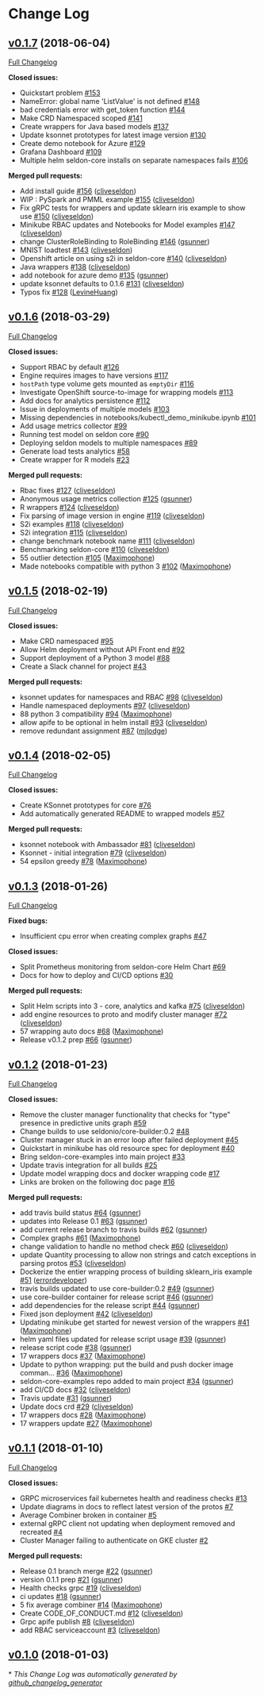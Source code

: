 # Change Log

## [v0.1.7](https://github.com/SeldonIO/seldon-core/tree/v0.1.7) (2018-06-04)
[Full Changelog](https://github.com/SeldonIO/seldon-core/compare/v0.1.6...v0.1.7)

**Closed issues:**

- Quickstart problem [\#153](https://github.com/SeldonIO/seldon-core/issues/153)
- NameError: global name 'ListValue' is not defined [\#148](https://github.com/SeldonIO/seldon-core/issues/148)
- bad credentials error with get\_token function [\#144](https://github.com/SeldonIO/seldon-core/issues/144)
- Make CRD Namespaced scoped [\#141](https://github.com/SeldonIO/seldon-core/issues/141)
- Create wrappers for Java based models [\#137](https://github.com/SeldonIO/seldon-core/issues/137)
- Update ksonnet prototypes for latest image version [\#130](https://github.com/SeldonIO/seldon-core/issues/130)
- Create demo notebook for Azure [\#129](https://github.com/SeldonIO/seldon-core/issues/129)
- Grafana Dashboard  [\#109](https://github.com/SeldonIO/seldon-core/issues/109)
- Multiple helm seldon-core installs on separate namespaces fails [\#106](https://github.com/SeldonIO/seldon-core/issues/106)

**Merged pull requests:**

- Add install guide [\#156](https://github.com/SeldonIO/seldon-core/pull/156) ([cliveseldon](https://github.com/cliveseldon))
- WIP : PySpark and PMML example [\#155](https://github.com/SeldonIO/seldon-core/pull/155) ([cliveseldon](https://github.com/cliveseldon))
- Fix gRPC tests for wrappers and update sklearn iris example to show use [\#150](https://github.com/SeldonIO/seldon-core/pull/150) ([cliveseldon](https://github.com/cliveseldon))
- Minikube RBAC updates and Notebooks for Model examples [\#147](https://github.com/SeldonIO/seldon-core/pull/147) ([cliveseldon](https://github.com/cliveseldon))
- change ClusterRoleBinding to RoleBinding [\#146](https://github.com/SeldonIO/seldon-core/pull/146) ([gsunner](https://github.com/gsunner))
- MNIST loadtest [\#143](https://github.com/SeldonIO/seldon-core/pull/143) ([cliveseldon](https://github.com/cliveseldon))
- Openshift article on using s2i in seldon-core [\#140](https://github.com/SeldonIO/seldon-core/pull/140) ([cliveseldon](https://github.com/cliveseldon))
- Java wrappers [\#138](https://github.com/SeldonIO/seldon-core/pull/138) ([cliveseldon](https://github.com/cliveseldon))
- add notebook for azure demo [\#135](https://github.com/SeldonIO/seldon-core/pull/135) ([gsunner](https://github.com/gsunner))
- update ksonnet defaults to 0.1.6 [\#131](https://github.com/SeldonIO/seldon-core/pull/131) ([cliveseldon](https://github.com/cliveseldon))
- Typos fix [\#128](https://github.com/SeldonIO/seldon-core/pull/128) ([LevineHuang](https://github.com/LevineHuang))

## [v0.1.6](https://github.com/SeldonIO/seldon-core/tree/v0.1.6) (2018-03-29)
[Full Changelog](https://github.com/SeldonIO/seldon-core/compare/v0.1.5...v0.1.6)

**Closed issues:**

- Support RBAC by default [\#126](https://github.com/SeldonIO/seldon-core/issues/126)
- Engine requires images to have versions [\#117](https://github.com/SeldonIO/seldon-core/issues/117)
- `hostPath` type volume gets mounted as `emptyDir` [\#116](https://github.com/SeldonIO/seldon-core/issues/116)
- Investigate OpenShift source-to-image for wrapping models [\#113](https://github.com/SeldonIO/seldon-core/issues/113)
- Add docs for analytics persistence [\#112](https://github.com/SeldonIO/seldon-core/issues/112)
- Issue in deployments of multiple models  [\#103](https://github.com/SeldonIO/seldon-core/issues/103)
- Missing dependencies in notebooks/kubectl\_demo\_minikube.ipynb [\#101](https://github.com/SeldonIO/seldon-core/issues/101)
- Add usage metrics collector [\#99](https://github.com/SeldonIO/seldon-core/issues/99)
- Running  test model on seldon core  [\#90](https://github.com/SeldonIO/seldon-core/issues/90)
- Deploying seldon models to multiple namespaces [\#89](https://github.com/SeldonIO/seldon-core/issues/89)
- Generate load tests analytics [\#58](https://github.com/SeldonIO/seldon-core/issues/58)
- Create wrapper for R models [\#23](https://github.com/SeldonIO/seldon-core/issues/23)

**Merged pull requests:**

- Rbac fixes [\#127](https://github.com/SeldonIO/seldon-core/pull/127) ([cliveseldon](https://github.com/cliveseldon))
- Anonymous usage metrics collection [\#125](https://github.com/SeldonIO/seldon-core/pull/125) ([gsunner](https://github.com/gsunner))
- R wrappers [\#124](https://github.com/SeldonIO/seldon-core/pull/124) ([cliveseldon](https://github.com/cliveseldon))
- Fix parsing of image version in engine [\#119](https://github.com/SeldonIO/seldon-core/pull/119) ([cliveseldon](https://github.com/cliveseldon))
- S2i examples [\#118](https://github.com/SeldonIO/seldon-core/pull/118) ([cliveseldon](https://github.com/cliveseldon))
- S2i integration [\#115](https://github.com/SeldonIO/seldon-core/pull/115) ([cliveseldon](https://github.com/cliveseldon))
- change benchmark notebook name [\#111](https://github.com/SeldonIO/seldon-core/pull/111) ([cliveseldon](https://github.com/cliveseldon))
- Benchmarking seldon-core [\#110](https://github.com/SeldonIO/seldon-core/pull/110) ([cliveseldon](https://github.com/cliveseldon))
- 55 outlier detection [\#105](https://github.com/SeldonIO/seldon-core/pull/105) ([Maximophone](https://github.com/Maximophone))
- Made notebooks compatible with python 3 [\#102](https://github.com/SeldonIO/seldon-core/pull/102) ([Maximophone](https://github.com/Maximophone))

## [v0.1.5](https://github.com/SeldonIO/seldon-core/tree/v0.1.5) (2018-02-19)
[Full Changelog](https://github.com/SeldonIO/seldon-core/compare/v0.1.4...v0.1.5)

**Closed issues:**

- Make CRD namespaced [\#95](https://github.com/SeldonIO/seldon-core/issues/95)
- Allow Helm deployment without API Front end [\#92](https://github.com/SeldonIO/seldon-core/issues/92)
- Support deployment of a Python 3 model [\#88](https://github.com/SeldonIO/seldon-core/issues/88)
- Create a Slack channel for project [\#43](https://github.com/SeldonIO/seldon-core/issues/43)

**Merged pull requests:**

- ksonnet updates for namespaces and RBAC [\#98](https://github.com/SeldonIO/seldon-core/pull/98) ([cliveseldon](https://github.com/cliveseldon))
- Handle namespaced deployments [\#97](https://github.com/SeldonIO/seldon-core/pull/97) ([cliveseldon](https://github.com/cliveseldon))
- 88 python 3 compatibility [\#94](https://github.com/SeldonIO/seldon-core/pull/94) ([Maximophone](https://github.com/Maximophone))
- allow apife to be optional in helm install [\#93](https://github.com/SeldonIO/seldon-core/pull/93) ([cliveseldon](https://github.com/cliveseldon))
- remove redundant assignment [\#87](https://github.com/SeldonIO/seldon-core/pull/87) ([mjlodge](https://github.com/mjlodge))

## [v0.1.4](https://github.com/SeldonIO/seldon-core/tree/v0.1.4) (2018-02-05)
[Full Changelog](https://github.com/SeldonIO/seldon-core/compare/v0.1.3...v0.1.4)

**Closed issues:**

- Create KSonnet prototypes for core [\#76](https://github.com/SeldonIO/seldon-core/issues/76)
- Add automatically generated README to wrapped models [\#57](https://github.com/SeldonIO/seldon-core/issues/57)

**Merged pull requests:**

- ksonnet notebook with Ambassador  [\#81](https://github.com/SeldonIO/seldon-core/pull/81) ([cliveseldon](https://github.com/cliveseldon))
- Ksonnet - initial integration [\#79](https://github.com/SeldonIO/seldon-core/pull/79) ([cliveseldon](https://github.com/cliveseldon))
- 54 epsilon greedy [\#78](https://github.com/SeldonIO/seldon-core/pull/78) ([Maximophone](https://github.com/Maximophone))

## [v0.1.3](https://github.com/SeldonIO/seldon-core/tree/v0.1.3) (2018-01-26)
[Full Changelog](https://github.com/SeldonIO/seldon-core/compare/v0.1.2...v0.1.3)

**Fixed bugs:**

- Insufficient cpu error when creating complex graphs [\#47](https://github.com/SeldonIO/seldon-core/issues/47)

**Closed issues:**

- Split Prometheus monitoring from seldon-core Helm Chart [\#69](https://github.com/SeldonIO/seldon-core/issues/69)
- Docs for how to deploy and CI/CD options [\#30](https://github.com/SeldonIO/seldon-core/issues/30)

**Merged pull requests:**

- Split Helm scripts into 3 - core, analytics and kafka [\#75](https://github.com/SeldonIO/seldon-core/pull/75) ([cliveseldon](https://github.com/cliveseldon))
- add engine resources to proto and modify cluster manager [\#72](https://github.com/SeldonIO/seldon-core/pull/72) ([cliveseldon](https://github.com/cliveseldon))
- 57 wrapping auto docs [\#68](https://github.com/SeldonIO/seldon-core/pull/68) ([Maximophone](https://github.com/Maximophone))
- Release v0.1.2 prep [\#66](https://github.com/SeldonIO/seldon-core/pull/66) ([gsunner](https://github.com/gsunner))

## [v0.1.2](https://github.com/SeldonIO/seldon-core/tree/v0.1.2) (2018-01-23)
[Full Changelog](https://github.com/SeldonIO/seldon-core/compare/v0.1.1...v0.1.2)

**Closed issues:**

- Remove the cluster manager functionality that checks for "type" presence in predictive units graph [\#59](https://github.com/SeldonIO/seldon-core/issues/59)
- Change builds to use seldonio/core-builder:0.2 [\#48](https://github.com/SeldonIO/seldon-core/issues/48)
- Cluster manager stuck in an error loop after failed deployment [\#45](https://github.com/SeldonIO/seldon-core/issues/45)
- Quickstart in minikube has old resource spec for deployment [\#40](https://github.com/SeldonIO/seldon-core/issues/40)
- Bring seldon-core-examples into main project [\#33](https://github.com/SeldonIO/seldon-core/issues/33)
- Update travis integration for all builds [\#25](https://github.com/SeldonIO/seldon-core/issues/25)
- Update model wrapping docs and docker wrapping code [\#17](https://github.com/SeldonIO/seldon-core/issues/17)
- Links are broken on the following doc page [\#16](https://github.com/SeldonIO/seldon-core/issues/16)

**Merged pull requests:**

- add travis build status [\#64](https://github.com/SeldonIO/seldon-core/pull/64) ([gsunner](https://github.com/gsunner))
- updates into Release 0.1 [\#63](https://github.com/SeldonIO/seldon-core/pull/63) ([gsunner](https://github.com/gsunner))
- add current release branch to travis builds [\#62](https://github.com/SeldonIO/seldon-core/pull/62) ([gsunner](https://github.com/gsunner))
- Complex graphs [\#61](https://github.com/SeldonIO/seldon-core/pull/61) ([Maximophone](https://github.com/Maximophone))
- change validation to handle no method check [\#60](https://github.com/SeldonIO/seldon-core/pull/60) ([cliveseldon](https://github.com/cliveseldon))
- update Quantity processing to allow non strings and catch exceptions in parsing protos [\#53](https://github.com/SeldonIO/seldon-core/pull/53) ([cliveseldon](https://github.com/cliveseldon))
- Dockerize the entier wrapping process of building sklearn\_iris example [\#51](https://github.com/SeldonIO/seldon-core/pull/51) ([errordeveloper](https://github.com/errordeveloper))
- travis builds updated to use core-builder:0.2 [\#49](https://github.com/SeldonIO/seldon-core/pull/49) ([gsunner](https://github.com/gsunner))
- use core-builder container for release script [\#46](https://github.com/SeldonIO/seldon-core/pull/46) ([gsunner](https://github.com/gsunner))
- add dependencies for the release script [\#44](https://github.com/SeldonIO/seldon-core/pull/44) ([gsunner](https://github.com/gsunner))
- Fixed json deployment [\#42](https://github.com/SeldonIO/seldon-core/pull/42) ([cliveseldon](https://github.com/cliveseldon))
- Updating minikube get started for newest version of the wrappers [\#41](https://github.com/SeldonIO/seldon-core/pull/41) ([Maximophone](https://github.com/Maximophone))
- helm yaml files updated for release script usage [\#39](https://github.com/SeldonIO/seldon-core/pull/39) ([gsunner](https://github.com/gsunner))
- release script code [\#38](https://github.com/SeldonIO/seldon-core/pull/38) ([gsunner](https://github.com/gsunner))
- 17 wrappers docs [\#37](https://github.com/SeldonIO/seldon-core/pull/37) ([Maximophone](https://github.com/Maximophone))
- Update to python wrapping: put the build and push docker image comman… [\#36](https://github.com/SeldonIO/seldon-core/pull/36) ([Maximophone](https://github.com/Maximophone))
- seldon-core-examples repo added to main project [\#34](https://github.com/SeldonIO/seldon-core/pull/34) ([gsunner](https://github.com/gsunner))
- add CI/CD docs [\#32](https://github.com/SeldonIO/seldon-core/pull/32) ([cliveseldon](https://github.com/cliveseldon))
- Travis update [\#31](https://github.com/SeldonIO/seldon-core/pull/31) ([gsunner](https://github.com/gsunner))
- Update docs crd [\#29](https://github.com/SeldonIO/seldon-core/pull/29) ([cliveseldon](https://github.com/cliveseldon))
- 17 wrappers docs [\#28](https://github.com/SeldonIO/seldon-core/pull/28) ([Maximophone](https://github.com/Maximophone))
- 17 wrappers update [\#27](https://github.com/SeldonIO/seldon-core/pull/27) ([Maximophone](https://github.com/Maximophone))

## [v0.1.1](https://github.com/SeldonIO/seldon-core/tree/v0.1.1) (2018-01-10)
[Full Changelog](https://github.com/SeldonIO/seldon-core/compare/v0.1.0...v0.1.1)

**Closed issues:**

- GRPC microservices fail kubernetes health and readiness checks [\#13](https://github.com/SeldonIO/seldon-core/issues/13)
- Update diagrams in docs to reflect latest version of the protos [\#7](https://github.com/SeldonIO/seldon-core/issues/7)
- Average Combiner broken in container [\#5](https://github.com/SeldonIO/seldon-core/issues/5)
- external gRPC client not updating when deployment removed and recreated [\#4](https://github.com/SeldonIO/seldon-core/issues/4)
- Cluster Manager failing to authenticate on GKE cluster [\#2](https://github.com/SeldonIO/seldon-core/issues/2)

**Merged pull requests:**

- Release 0.1 branch merge [\#22](https://github.com/SeldonIO/seldon-core/pull/22) ([gsunner](https://github.com/gsunner))
- version 0.1.1 prep [\#21](https://github.com/SeldonIO/seldon-core/pull/21) ([gsunner](https://github.com/gsunner))
- Health checks grpc [\#19](https://github.com/SeldonIO/seldon-core/pull/19) ([cliveseldon](https://github.com/cliveseldon))
- ci updates [\#18](https://github.com/SeldonIO/seldon-core/pull/18) ([gsunner](https://github.com/gsunner))
- 5 fix average combiner [\#14](https://github.com/SeldonIO/seldon-core/pull/14) ([Maximophone](https://github.com/Maximophone))
- Create CODE\_OF\_CONDUCT.md [\#12](https://github.com/SeldonIO/seldon-core/pull/12) ([cliveseldon](https://github.com/cliveseldon))
- Grpc apife publish [\#8](https://github.com/SeldonIO/seldon-core/pull/8) ([cliveseldon](https://github.com/cliveseldon))
- add RBAC serviceaccount [\#3](https://github.com/SeldonIO/seldon-core/pull/3) ([cliveseldon](https://github.com/cliveseldon))

## [v0.1.0](https://github.com/SeldonIO/seldon-core/tree/v0.1.0) (2018-01-03)


\* *This Change Log was automatically generated by [github_changelog_generator](https://github.com/skywinder/Github-Changelog-Generator)*